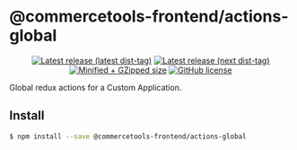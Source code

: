 # @commercetools-frontend/actions-global

<p align="center">
  <a href="https://www.npmjs.com/package/@commercetools-frontend/actions-global"><img src="https://badgen.net/npm/v/@commercetools-frontend/actions-global" alt="Latest release (latest dist-tag)" /></a> <a href="https://www.npmjs.com/package/@commercetools-frontend/actions-global"><img src="https://badgen.net/npm/v/@commercetools-frontend/actions-global/next" alt="Latest release (next dist-tag)" /></a> <a href="https://bundlephobia.com/result?p=@commercetools-frontend/actions-global"><img src="https://badgen.net/bundlephobia/minzip/@commercetools-frontend/actions-global" alt="Minified + GZipped size" /></a> <a href="https://github.com/commercetools/merchant-center-application-kit/blob/main/LICENSE"><img src="https://badgen.net/github/license/commercetools/merchant-center-application-kit" alt="GitHub license" /></a>
</p>

Global redux actions for a Custom Application.

## Install

```bash
$ npm install --save @commercetools-frontend/actions-global
```
